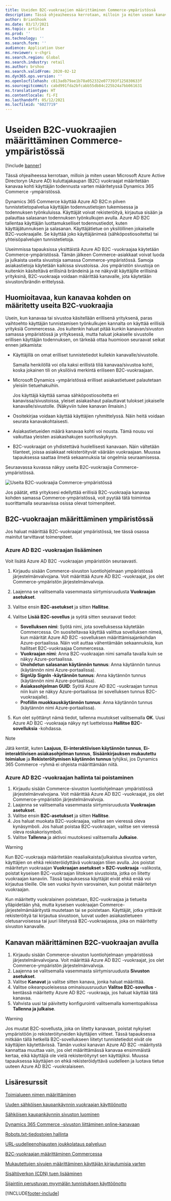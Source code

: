 ```yaml
---
title: Useiden B2C-vuokraajien määrittäminen Commerce-ympäristössä
description: Tässä ohjeaiheessa kerrotaan, milloin ja miten usean kanavan Microsoft Azure Active Directoryn (Azure AD) kuluttajakaupan (B2C) vuokraajat määritetään käyttäjän todennusta varten määritetyssä Dynamics 365 Commerce -ympäristössä.
author: BrianShook
ms.date: 03/17/2021
ms.topic: article
ms.prod: ''
ms.technology: ''
ms.search.form: ''
audience: Application User
ms.reviewer: v-chgri
ms.search.region: Global
ms.search.industry: retail
ms.author: brshoo
ms.search.validFrom: 2020-02-12
ms.dyn365.ops.version: ''
ms.openlocfilehash: c813adb79ae1b78a052332e077393f125830633f
ms.sourcegitcommit: cabd991fda2bfcabb55db84c225b24a7bb061631
ms.translationtype: HT
ms.contentlocale: fi-FI
ms.lasthandoff: 05/12/2021
ms.locfileid: "6027719"
---
```

# <a name="configure-multiple-b2c-tenants-in-a-commerce-environment"></a>Useiden B2C-vuokraajien määrittäminen Commerce-ympäristössä

[!include [banner](includes/banner.md)]

Tässä ohjeaiheessa kerrotaan, milloin ja miten usean Microsoft Azure Active Directoryn (Azure AD) kuluttajakaupan (B2C) vuokraajat määritetään kanavaa kohti käyttäjän todennusta varten määritetyssä Dynamics 365 Commerce -ympäristössä.

Dynamics 365 Commerce käyttää Azure AD B2C:n pilven tunnistetietopalvelua käyttäjän todennustietojen tukemisessa ja todennuksen työnkuluissa. Käyttäjät voivat rekisteröityä, kirjautua sisään ja palauttaa salasanan todennuksen työnkulkujen avulla. Azure AD B2C tallentaa käyttäjän luottamukselliset todennustiedot, kuten käyttäjätunnuksen ja salasanan. Käyttäjätietue on yksilöllinen jokaiselle B2C-vuokraajalle. Se käyttää joko käyttäjänimeä (sähköpostiosoitetta) tai yhteisöpalvelujen tunnistetietoja.

Useimmissa tapauksissa yksittäistä Azure AD B2C -vuokraajaa käytetään Commerce-ympäristössä. Tämän jälkeen Commerce-asiakkaat voivat luoda ja julkaista useita sivustoja samassa Commerce-ympäristössä. Samoja asiakastietoja käytetään kaikissa sivustoissa. Jos ympäristön sivustoja on kuitenkin käsiteltävä erillisinä brändeinä ja ne näkyvät käyttäjille erillisinä yrityksinä, B2C-vuokraaja voidaan määrittää kanavalle, jota käytetään sivuston/brändin erittelyssä.

## <a name="considerations-when-multiple-b2c-tenants-are-set-up-per-channel"></a>Huomioitavaa, kun kanavaa kohden on määritetty useita B2C-vuokraajia

Usein, kun kanavaa tai sivustoa käsitellään erillisenä yrityksenä, paras vaihtoehto käyttäjän tunnistamisen työnkulkujen kannalta on käyttää erillisiä yrityksiä Commercessa. Jos kuitenkin haluat pitää kunkin kanavan/sivuston samassa ympäristössä ja yrityksessä, mutta haluat jokaiselle sivustolle erillisen käyttäjän todennuksen, on tärkeää ottaa huomioon seuraavat seikat ennen jatkamista:

- Käyttäjillä on omat erilliset tunnistetiedot kullekin kanavalle/sivustolle.

    Samalla henkilöllä voi olla kaksi erillistä tiliä kanavaa/sivustoa kohti, koska jokainen tili on yksilöivä merkintä eriliseen B2C-vuokraajaan.

- Microsoft Dynamics -ympäristössä erilliset asiakastietueet palautetaan yleisiin tietuehakuihin.

    Jos käyttäjä käyttää samaa sähköpostiosoitetta eri kanavissa/sivustoissa, yleiset asiakashaut palauttavat tulokset jokaiselle kanavalle/sivustolle. (Näkyviin tulee kanavan ilmaisin.)

- Osoitekirjaa voidaan käyttää käyttäjien ryhmittelyssä. Näin heitä voidaan seurata kanavakohtaisesti.
- Asiakastietueiden määrä kanavaa kohti voi nousta. Tämä nousu voi vaikuttaa yleisten asiakashakujen suorituskykyyn.
- B2C-vuokraajat on yhdistettävä huolellisesti kanavaan. Näin vältetään tilanteet, joissa asiakkaat rekisteröityvät väärään vuokraajaan. Muussa tapauksessa saattaa ilmetä sekaannuksia tai ongelmia seuraamisessa.

Seuraavassa kuvassa näkyy useita B2C-vuokraajia Commerce-ympäristössä.

![Useita B2C-vuokraajia Commerce-ympäristössä](media/MultiB2C_In_Environment.png)

Jos päätät, että yrityksesi edellyttää erillisiä B2C-vuokraajia kanavaa kohden samassa Commerce-ympäristössä, voit pyytää tätä toimintoa suorittamalla seuraavissa osissa olevat toimenpiteet.

## <a name="configure-b2c-tenants-in-your-environment"></a>B2C-vuokraajan määrittäminen ympäristössä

Jos haluat määrittää B2C-vuokraajat ympäristössä, tee tässä osassa mainitut tarvittavat toimenpiteet.

### <a name="add-an-azure-ad-b2c-tenant"></a>Azure AD B2C -vuokraajan lisääminen

Voit lisätä Azure AD B2C -vuokraajan ympäristöön seuraavasti.

1. Kirjaudu sisään Commerce-sivuston luontiohjelmaan ympäristössä järjestelmänvalvojana. Voit määrittää Azure AD B2C -vuokraajat, jos olet Commerce-ympäristön järjestelmänvalvoja.
1. Laajenna se valitsemalla vasemmasta siirtymisruudusta **Vuokraajan asetukset**.
1. Valitse ensin **B2C-asetukset** ja sitten **Hallitse**.
1. Valitse **Lisää B2C-sovellus** ja syötä sitten seuraavat tiedot:

    - **Sovelluksen nimi**: Syötä nimi, jota sovelluksessa käytetään Commercessa. On suositeltavaa käyttää valittua sovelluksen nimeä, kun määrität Azure AD B2C -sovelluksen määrittämisajankohdan Azure-portaalissa. Näin voit auttaa vähentämään sekaannuksia, kun hallitset B2C-vuokraajaa Commercessa.
    - **Vuokraajan nimi**: Anna B2C-vuokraajan nimi samalla tavalla kuin se näkyy Azure-portaalissa.
    - **Unohdetun salasanan käytännön tunnus**: Anna käytännön tunnus (käytännön nimi Azure-portaalissa).
    - **SignUp SignIn -käytännön tunnus**: Anna käytännön tunnus (käytännön nimi Azure-portaalissa).
    - **Asiakasohjelman GUID**: Syötä Azure AD B2C -vuokraajan tunnus niin kuin se näkyy Azure-portaalissa (ei sovelluksen tunnus B2C-vuokraajalle).
    - **Profiilin muokkauskäytännön tunnus**: Anna käytännön tunnus (käytännön nimi Azure-portaalissa).

1. Kun olet syöttänyt nämä tiedot, tallenna muutokset valitsemalla **OK**. Uusi Azure AD B2C -vuokraaja näkyy nyt luettelossa **Hallitse B2C-sovelluksia** -kohdassa.

> [!NOTE]
> Jätä kentät, kuten **Laajuus**, **Ei-interaktiivisen käytännön tunnus**, **Ei-interaktiivisen asiakasohjelman tunnus**, **Sisäänkirjauksen mukautettu toimialue** ja **Rekisteröitymisen käytännön tunnus** tyhjiksi, jos Dynamics 365 Commerce -ryhmä ei ohjeista määrittämään niitä.


### <a name="manage-or-delete-an-azure-ad-b2c-tenant"></a>Azure AD B2C -vuokraajan hallinta tai poistaminen

1. Kirjaudu sisään Commerce-sivuston luontiohjelmaan ympäristössä järjestelmänvalvojana. Voit määrittää Azure AD B2C -vuokraajat, jos olet Commerce-ympäristön järjestelmänvalvoja.
1. Laajenna se valitsemalla vasemmasta siirtymisruudusta **Vuokraajan asetukset**.
1. Valitse ensin **B2C-asetukset** ja sitten **Hallitse**.
1. Jos haluat muokata B2C-vuokraajaa, valitse sen vieressä oleva kynäsymboli. Jos haluat poistaa B2C-vuokraajan, valitse sen vieressä oleva roskakorisymboli.
1. Valitse **Tallenna** ja aktivoi muutoksesi valitsemalla **Julkaise**.

> [!WARNING]
> Kun B2C-vuokraaja määritetään reaaliaikaista/julkaistua sivustoa varten, käyttäjien on ehkä rekisteröidyttävä vuokraajan tilien avulla. Jos poistat määritetyn vuokraajan **Vuokraajan asetukset \> B2C-vuokraaja** -valikosta, poistat kyseisen B2C-vuokraajan liitoksen sivustoista, jotka on liitetty vuokraajan kanaviin. Tässä tapauksessa käyttäjät eivät ehkä enää voi kirjautua tileille. Ole sen vuoksi hyvin varovainen, kun poistat määritetyn vuokraajan.
>
> Kun määritetty vuokralainen poistetaan, B2C-vuokraajaa ja tietueita ylläpidetään yhä, mutta kyseisen vuokraajan Commerce-järjestelmämääritystä muutetaan tai se poistetaan. Käyttäjät, jotka yrittävät rekisteröityä tai kirjautua sivustoon, luovat uuden asiakastietueen oletusarvoisessa tai juuri liitetyssä B2C-vuokraajassa, joka on määritetty sivuston kanavalle.

## <a name="configure-your-channel-with-a-b2c-tenant"></a>Kanavan määrittäminen B2C-vuokraajan avulla

1. Kirjaudu sisään Commerce-sivuston luontiohjelmaan ympäristössä järjestelmänvalvojana. Voit määrittää Azure AD B2C -vuokraajat, jos olet Commerce-ympäristön järjestelmänvalvoja.
1. Laajenna se valitsemalla vasemmasta siirtymisruudusta **Sivuston asetukset**.
1. Valitse **Kanavat** ja valitse sitten kanava, jonka haluat määrittää.
1. Valitse oikeanpuoleisessa ominaisuusruudun **Valitse B2C-sovellus** -kentässä määritetty Azure AD B2C -vuokraaja, jos haluat käyttää tätä kanavaa.
1. Vahvista uusi tai päivitetty konfigurointi valitsemalla komentopalkissa **Tallenna ja julkaise**.

> [!WARNING]
> Jos muutat B2C-sovellusta, joka on liitetty kanavaan, poistat nykyiset ympäristöön jo rekisteröityneiden käyttäjien viitteet. Tässä tapauksessa mitkään tällä hetkellä B2C-sovellukseen liitetyt tunnistetiedot eivät ole käyttäjien käytettävissä. Tämän vuoksi kanavan Azure AD B2C -määritystä kannattaa muuttaa vain, jos olet määrittämässä kanavaa ensimmäistä kertaa, eikä käyttäjiä ole vielä rekisteröitynyt sen käyttäjiksi. Muussa tapauksessa käyttäjien on ehkä rekisteröidyttävä uudelleen ja luotava tietue uuteen Azure AD B2C -vuokralaiseen.
## <a name="additional-resources"></a>Lisäresurssit

[Toimialueen nimen määrittäminen](configure-your-domain-name.md)

[Uuden sähköisen kaupankäynnin vuokraajan käyttöönotto](deploy-ecommerce-site.md)

[Sähköisen kaupankäynnin sivuston luominen](create-ecommerce-site.md)

[Dynamics 365 Commerce -sivuston liittäminen online-kanavaan](associate-site-online-store.md)

[Robots.txt-tiedostojen hallinta](manage-robots-txt-files.md)

[URL-uudelleenohjausten joukkolataus palveluun](upload-bulk-redirects.md)

[B2C-vuokraajan määrittäminen Commercessa](set-up-B2C-tenant.md)

[Mukautettujen sivujen määrittäminen käyttäjän kirjautumisia varten](custom-pages-user-logins.md)

[Sisältöverkon (CDN) tuen lisääminen](add-cdn-support.md)

[Sijaintiin perustuvan myymälän tunnistuksen käyttöönotto](enable-store-detection.md)


[!INCLUDE[footer-include](../includes/footer-banner.md)]
